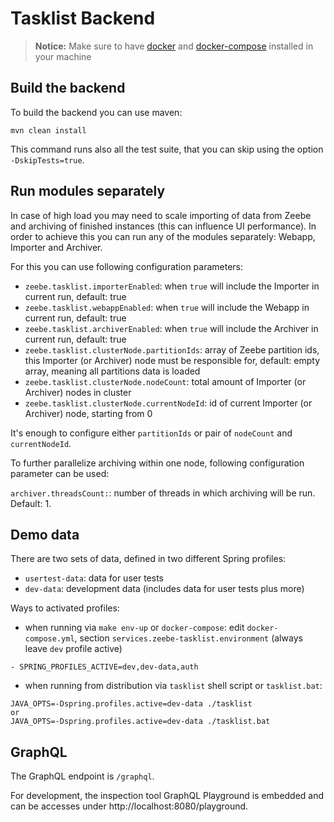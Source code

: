 # Tasklist Backend

> **Notice:** Make sure to have [docker](https://docs.docker.com/install/)
> and [docker-compose](https://docs.docker.com/compose/install/) installed
> in your machine

## Build the backend

To build the backend you can use maven:

```
mvn clean install
```

This command runs also all the test suite, that you can skip using the
option `-DskipTests=true`.

## Run modules separately

In case of high load you may need to scale importing of data from Zeebe and archiving of finished instances (this can influence UI performance).
In order to achieve this you can run any of the modules separately: Webapp, Importer and Archiver.

For this you can use following configuration parameters:
* `zeebe.tasklist.importerEnabled`: when `true` will include the Importer in current run, default: true
* `zeebe.tasklist.webappEnabled`: when `true` will include the Webapp in current run, default: true
* `zeebe.tasklist.archiverEnabled`: when `true` will include the Archiver in current run, default: true
* `zeebe.tasklist.clusterNode.partitionIds`: array of Zeebe partition ids, this Importer (or Archiver) node must be responsible for, default: empty array, meaning all partitions data is loaded
* `zeebe.tasklist.clusterNode.nodeCount`: total amount of Importer (or Archiver) nodes in cluster
* `zeebe.tasklist.clusterNode.currentNodeId`: id of current Importer (or Archiver) node, starting from 0

It's enough to configure either `partitionIds` or pair of `nodeCount` and `currentNodeId`.

To further parallelize archiving within one node, following configuration parameter can be used:

`archiver.threadsCount:`: number of threads in which archiving will be run. Default: 1.

## Demo data

There are two sets of data, defined in two different Spring profiles:

- `usertest-data`: data for user tests
- `dev-data`: development data (includes data for user tests plus more)

Ways to activated profiles:

- when running via `make env-up` or `docker-compose`: edit `docker-compose.yml`, section `services.zeebe-tasklist.environment` (always leave `dev` profile active)
```text
- SPRING_PROFILES_ACTIVE=dev,dev-data,auth
```
- when running from distribution via `tasklist` shell script or `tasklist.bat`:
```text
JAVA_OPTS=-Dspring.profiles.active=dev-data ./tasklist
or 
JAVA_OPTS=-Dspring.profiles.active=dev-data ./tasklist.bat
```

## GraphQL

The GraphQL endpoint is `/graphql`.

For development, the inspection tool GraphQL Playground is embedded and can be accesses under http://localhost:8080/playground.
